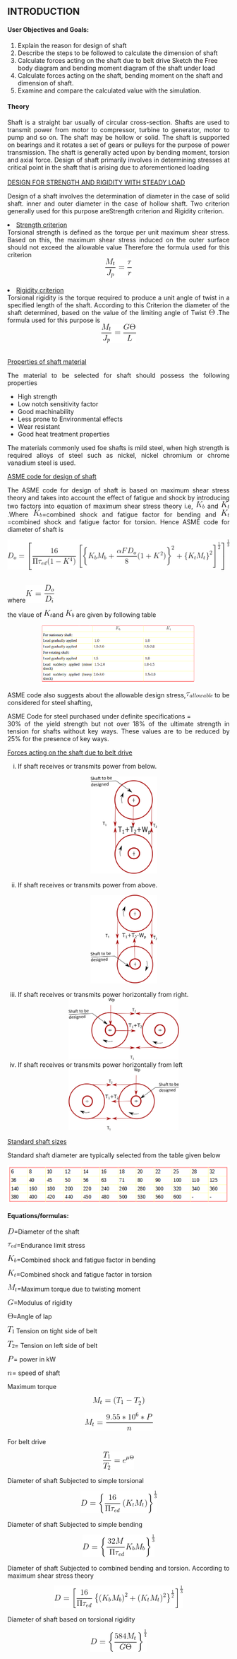 ## INTRODUCTION<br>

#### User Objectives and Goals:

1. Explain the reason for design of shaft
2. Describe the steps to be followed to calculate the dimension of shaft
3. Calculate forces acting on the shaft due to belt drive Sketch the Free body diagram and bending moment diagram of the shaft under load
5. Calculate forces acting on the shaft, bending moment on the shaft and dimension of shaft.
6. Examine and compare the calculated value with the simulation.


#### Theory
<div style="text-align: justify">
Shaft is a straight bar usually of circular cross-section. Shafts are used to transmit power from motor to compressor, turbine to generator, motor to pump and so on. The shaft may be hollow or solid. The shaft is supported on bearings and it rotates a set of gears or pulleys for the purpose of power transmission. The shaft is generally acted upon by bending moment, torsion and axial force. Design of shaft primarily involves in determining stresses at critical point in the shaft that is arising due to aforementioned loading
<br>
<br>
<u>DESIGN FOR STRENGTH AND RIGIDITY WITH STEADY LOAD</u>

Design of a shaft involves the determination of diameter in the case of solid shaft. inner and outer diameter in the case of hollow shaft. Two criterion generally used for this purpose areStrength criterion and  Rigidity criterion.

<li><u>Strength criterion</u></li>
Torsional strength is defined as the torque per unit maximum shear stress. Based on this, the maximum shear stress induced on the outer surface should not exceed the allowable value Therefore the formula used for this criterion
<br>
<center><img src="./images/equations/stength.png" title="Rigidity criterion" />
</center><br>
</ol>
<li><u>Rigidity criterion</u></li>
Torsional rigidity is the torque required to produce a unit angle of twist in a specified length of the shaft. According to this Criterion the diameter of the shaft determined, based on the value of the limiting angle of Twist <img src="./images/equations/theta.png" /> .The formula used for this purpose is

<br>
<center><img src="./images/equations/rigidity.png" title="strength criterion" /></center><br>


<u>Properties of shaft material</u>

The material to be selected for shaft should possess the following properties
* High strength
* Low notch sensitivity factor
* Good machinability
* Less prone to Environmental effects
* Wear resistant
* Good heat treatment properties

The materials commonly used foe shafts is mild steel, when high strength is required alloys of steel such as nickel, nickel chromium or chrome vanadium steel is used.

<u>ASME code for design of shaft</u>

The ASME code for design of shaft is based on maximum shear stress theory and takes into account the effect of fatigue and shock by introducing two factors into equation of maximum shear stress theory i.e, <img src="./images/equations/K_b.png" /> and <img src="./images/equations/K_t.png" /> .Where <img src="./images/equations/K_b.png" />=combined shock and fatigue factor for bending and <img src="./images/equations/K_t.png" /> =combined shock and fatigue factor for torsion. Hence ASME code for diameter of shaft is
<center><img src="./images/equations/ASME.png" title="Rigidity criterion" />
</center><br>
</ol>


where<img src="./images/equations/K.png" />

the vlaue of <img src="./images/equations/K_t.png" />and <img src="./images/equations/K_b.png" /> are given by following table
<center>
<img src="./images/equations/table1.png" width='350' /> </center>

<div>


ASME code also suggests about the allowable design stress,<img src="./images/equations/tau_all.png" /> to be considered for steel shafting,

ASME Code for steel purchased under definite specifications =<br>
 		30% of the yield strength but not over 18% of the ultimate strength in tension for shafts without key ways. These values are to be reduced by 25% for the presence of key ways.


<u>Forces acting on the shaft due to belt drive</u>
<ol type="i">
<li>If shaft receives or transmits power from below.
<center>

<img src="./images/equations/shaft_1.1.png" width='150' />   </center>

<li>If shaft receives or transmits power from above.
<center>

<img src="./images/equations/shaft_1.2.png" width='150' />   </center>

<li>If shaft receives or transmits power horizontally from right.
<center>
<img src="./images/equations/shaft_1.3.png" width='250' /> </center>

<li>If shaft receives or transmits power horizontally from left
<center>
<img src="./images/equations/shaft_1.4.png" width='250' /> </center>

</ol>

<u>Standard shaft sizes</u>

Standard shaft diameter are typically selected from the table given below
<center>
<img src="./images/equations/table2.png" /> </center>



#### Equations/formulas:

<img src="./images/equations/D.png" />=Diameter of the shaft


<img src="./images/equations/tau_ed.png" />=Endurance limit stress

<img src="./images/equations/K_b.png" />=Combined shock and fatigue factor in bending

<img src="./images/equations/K_t.png" />=Combined shock and fatigue factor in torsion

<img src="./images/equations/M_t.png" />=Maximum torque due to twisting moment

<img src="./images/equations/G.png" />=Modulus of rigidity

<img src="./images/equations/theta.png" />=Angle of lap

<img src="./images/equations/T1.png" /> Tension on tight side of belt

<img src="./images/equations/T2.png" />= Tension on left side of belt

<img src="./images/equations/P.png" />= power in kW

<img src="./images/equations/n.png" />= speed of shaft

Maximum torque
<center>

<img src="./images/equations/eq6.png" /><br></center>

<center>

<img src="./images/equations/Mt_p.png" />  </center>

For belt drive
<center>

<img src="./images/equations/eq5.png" />  </center>



Diameter of shaft Subjected to simple torsional
<center>

<img src="./images/equations/eq1.png" />  </center>

Diameter of shaft Subjected to simple bending
<center>

<img src="./images/equations/eq2.png" /> </center>

Diameter of shaft Subjected to combined bending and torsion.
According to maximum shear stress theory
<center>

<img src="./images/equations/eq3.png" />   </center>

Diameter of shaft based on torsional rigidity
<center>

<img src="./images/equations/eq4.png" /> </center>
